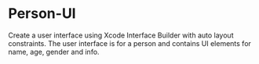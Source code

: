 # Person-UI
Create a user interface using Xcode Interface Builder with auto layout constraints. The user interface is for a person and contains UI elements for name, age, gender and info.
